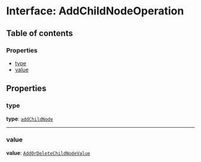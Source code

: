 # Interface: AddChildNodeOperation

## Table of contents

### Properties

* [type](/auto-docs/free-layout-editor/interfaces/AddChildNodeOperation.md#type)
* [value](/auto-docs/free-layout-editor/interfaces/AddChildNodeOperation.md#value)

## Properties

### type

**type**: [`addChildNode`](/auto-docs/free-layout-editor/enums/OperationType.md#addchildnode)

***

### value

**value**: [`AddOrDeleteChildNodeValue`](/auto-docs/free-layout-editor/interfaces/AddOrDeleteChildNodeValue.md)
